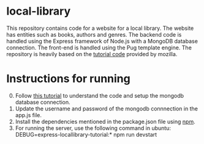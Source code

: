 # local-library
This repository contains code for a website for a local library. The website has entities such as books, authors and genres. The backend code is handled using the Express framework of Node.js with a MongoDB database connection. The front-end is handled using the Pug template engine. The repository is heavily based on the [tutorial code](https://developer.mozilla.org/en-US/docs/Learn/Server-side/Express_Nodejs/forms) provided by mozilla.

# Instructions for running
0. Follow [this tutorial](https://developer.mozilla.org/en-US/docs/Learn/Server-side/Express_Nodejs/forms) to understand the code and setup the mongodb database connection.
1. Update the username and password of the mongodb connnection in the app.js file.
2. Install the dependencies mentioned in the package.json file using [npm](https://www.npmjs.com/).
3. For running the server, use the following command in ubuntu:
 DEBUG=express-locallibrary-tutorial:* npm run devstart
